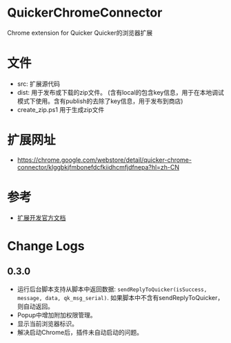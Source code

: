 # QuickerChromeConnector
Chrome extension for Quicker  Quicker的浏览器扩展


# 文件
- src:  扩展源代码
- dist: 用于发布或下载的zip文件。
(含有local的包含key信息，用于在本地调试模式下使用。含有publish的去除了key信息，用于发布到商店)
- create_zip.ps1   用于生成zip文件

# 扩展网址
- https://chrome.google.com/webstore/detail/quicker-chrome-connector/klggbkjfmbonefdcfkiidhcmfjdfnepa?hl=zh-CN

# 参考
- [扩展开发官方文档](https://developer.chrome.com/extensions)

# Change Logs
## 0.3.0
- 运行后台脚本支持从脚本中返回数据: `sendReplyToQuicker(isSuccess, message, data, qk_msg_serial)`. 如果脚本中不含有sendReplyToQuicker，则自动返回。
- Popup中增加附加权限管理。
- 显示当前浏览器标识。
- 解决启动Chrome后，插件未自动启动的问题。

